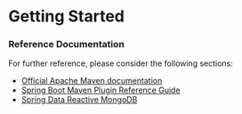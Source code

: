 # Getting Started

### Reference Documentation
For further reference, please consider the following sections:

* [Official Apache Maven documentation](https://maven.apache.org/guides/index.html)
* [Spring Boot Maven Plugin Reference Guide](https://docs.spring.io/spring-boot/docs/2.1.12.RELEASE/maven-plugin/)
* [Spring Data Reactive MongoDB](https://docs.spring.io/spring-boot/docs/2.2.4.RELEASE/reference/htmlsingle/#boot-features-mongodb)

